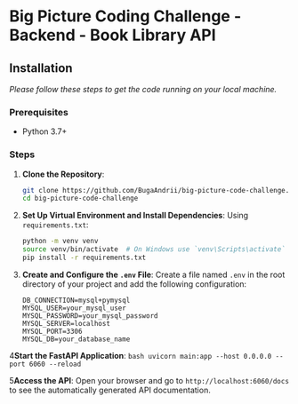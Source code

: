 # Big Picture Coding Challenge - Backend - Book Library API

## Installation

*Please follow these steps to get the code running on your local machine.*

### Prerequisites

- Python 3.7+

### Steps

1. **Clone the Repository**:
    ```bash
    git clone https://github.com/BugaAndrii/big-picture-code-challenge.git
    cd big-picture-code-challenge
    ```

2. **Set Up Virtual Environment and Install Dependencies**:
    Using `requirements.txt`:
    ```bash
    python -m venv venv
    source venv/bin/activate  # On Windows use `venv\Scripts\activate`
    pip install -r requirements.txt
    ```

3. **Create and Configure the `.env` File**:
    Create a file named `.env` in the root directory of your project and add the following configuration:
    ```
    DB_CONNECTION=mysql+pymysql
    MYSQL_USER=your_mysql_user
    MYSQL_PASSWORD=your_mysql_password
    MYSQL_SERVER=localhost
    MYSQL_PORT=3306
    MYSQL_DB=your_database_name
    ```


4**Start the FastAPI Application**:
    ```bash
    uvicorn main:app --host 0.0.0.0 --port 6060 --reload
    ```

5**Access the API**:
    Open your browser and go to `http://localhost:6060/docs` to see the automatically generated API documentation.

